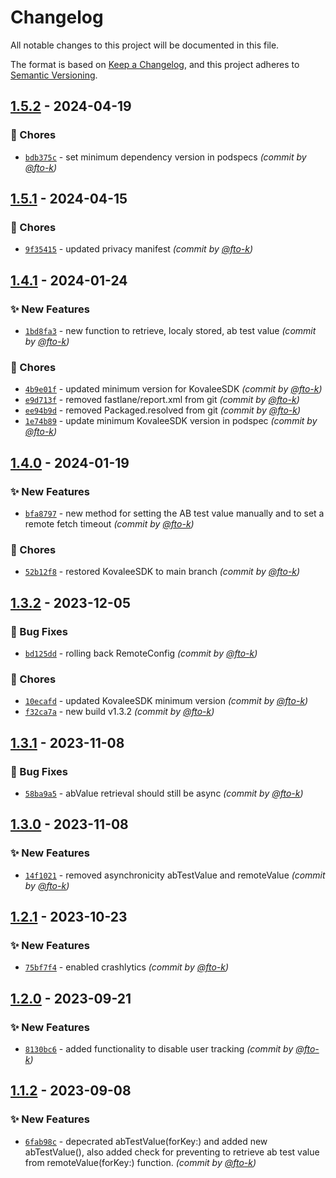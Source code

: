 # Changelog
All notable changes to this project will be documented in this file.

The format is based on [Keep a Changelog](https://keepachangelog.com/en/1.0.0/),
and this project adheres to [Semantic Versioning](https://semver.org/spec/v2.0.0.html).

## [1.5.2] - 2024-04-19
### :wrench: Chores
- [`bdb375c`](https://github.com/cotyapps/KovaleeRemoteConfig-iOS/commit/bdb375caf2b97ae6865e448fd0dc98ab1639d23a) - set minimum dependency version in podspecs *(commit by [@fto-k](https://github.com/fto-k))*


## [1.5.1] - 2024-04-15
### :wrench: Chores
- [`9f35415`](https://github.com/cotyapps/KovaleeRemoteConfig-iOS/commit/9f354156304a69b8ad697bec1551e5a771e70da9) - updated privacy manifest *(commit by [@fto-k](https://github.com/fto-k))*


## [1.4.1] - 2024-01-24
### :sparkles: New Features
- [`1bd8fa3`](https://github.com/cotyapps/KovaleeRemoteConfig-iOS/commit/1bd8fa311d557e5c10c7298e40383c1e0ae6322a) - new function to retrieve, localy stored, ab test value *(commit by [@fto-k](https://github.com/fto-k))*

### :wrench: Chores
- [`4b9e01f`](https://github.com/cotyapps/KovaleeRemoteConfig-iOS/commit/4b9e01f1d1810c6f715ac5a8d5206c596dd4bd06) - updated minimum version for KovaleeSDK *(commit by [@fto-k](https://github.com/fto-k))*
- [`e9d713f`](https://github.com/cotyapps/KovaleeRemoteConfig-iOS/commit/e9d713fa19a8ef712751e21890e6c87d679d6f0f) - removed fastlane/report.xml from git *(commit by [@fto-k](https://github.com/fto-k))*
- [`ee94b9d`](https://github.com/cotyapps/KovaleeRemoteConfig-iOS/commit/ee94b9de5120b72fdb6dc3f461208a74035a7c18) - removed Packaged.resolved from git *(commit by [@fto-k](https://github.com/fto-k))*
- [`1e74b89`](https://github.com/cotyapps/KovaleeRemoteConfig-iOS/commit/1e74b89d490ec769b612f9db3c9e71c130484c5b) - update minimum KovaleeSDK version in podspec *(commit by [@fto-k](https://github.com/fto-k))*


## [1.4.0] - 2024-01-19
### :sparkles: New Features
- [`bfa8797`](https://github.com/cotyapps/KovaleeRemoteConfig-iOS/commit/bfa8797d4d641f11c0caa0a41bfd97bef62e1dbf) - new method for setting the AB test value manually and to set a remote fetch timeout *(commit by [@fto-k](https://github.com/fto-k))*

### :wrench: Chores
- [`52b12f8`](https://github.com/cotyapps/KovaleeRemoteConfig-iOS/commit/52b12f80002421fdd78b0455c0b269cf655d9b3d) - restored KovaleeSDK to main branch *(commit by [@fto-k](https://github.com/fto-k))*


## [1.3.2] - 2023-12-05
### :bug: Bug Fixes
- [`bd125dd`](https://github.com/cotyapps/KovaleeRemoteConfig-iOS/commit/bd125dd841abc54d2c014527b1bb97f609d1c237) - rolling back RemoteConfig *(commit by [@fto-k](https://github.com/fto-k))*

### :wrench: Chores
- [`10ecafd`](https://github.com/cotyapps/KovaleeRemoteConfig-iOS/commit/10ecafd712bc9bd01ac7dd9ab79bf28698c0eb09) - updated KovaleeSDK minimum version *(commit by [@fto-k](https://github.com/fto-k))*
- [`f32ca7a`](https://github.com/cotyapps/KovaleeRemoteConfig-iOS/commit/f32ca7ad75e8abdfcb29f552c78d2404bbb25dc3) - new build v1.3.2 *(commit by [@fto-k](https://github.com/fto-k))*


## [1.3.1] - 2023-11-08
### :bug: Bug Fixes
- [`58ba9a5`](https://github.com/cotyapps/KovaleeRemoteConfig-iOS/commit/58ba9a559e471ac8b8428599f7885b82b7460000) - abValue retrieval should still be async *(commit by [@fto-k](https://github.com/fto-k))*


## [1.3.0] - 2023-11-08
### :sparkles: New Features
- [`14f1021`](https://github.com/cotyapps/KovaleeRemoteConfig-iOS/commit/14f1021e011f6598a33ba0348f3d8fe2365a7d2e) - removed asynchronicity abTestValue and remoteValue *(commit by [@fto-k](https://github.com/fto-k))*


## [1.2.1] - 2023-10-23
### :sparkles: New Features
- [`75bf7f4`](https://github.com/cotyapps/KovaleeRemoteConfig-iOS/commit/75bf7f4fe9ce0a85d0c3f54b8c5610b03fc2a90b) - enabled crashlytics *(commit by [@fto-k](https://github.com/fto-k))*


## [1.2.0] - 2023-09-21
### :sparkles: New Features
- [`8130bc6`](https://github.com/cotyapps/KovaleeRemoteConfig-iOS/commit/8130bc610d75f5b9ad2402461ed29c3a62f76a04) - added functionality to disable user tracking *(commit by [@fto-k](https://github.com/fto-k))*


## [1.1.2] - 2023-09-08
### :sparkles: New Features
- [`6fab98c`](https://github.com/cotyapps/KovaleeRemoteConfig-iOS/commit/6fab98c935c70dd5134e32865a3e424213468807) - depecrated abTestValue(forKey:) and added new abTestValue(), also added check for preventing to retrieve ab test value from remoteValue(forKey:) function. *(commit by [@fto-k](https://github.com/fto-k))*


[1.1.2]: https://github.com/cotyapps/KovaleeRemoteConfig-iOS/compare/1.1.1...1.1.2
[1.2.0]: https://github.com/cotyapps/KovaleeRemoteConfig-iOS/compare/1.1.2...1.2.0
[1.2.1]: https://github.com/cotyapps/KovaleeRemoteConfig-iOS/compare/1.2.0...1.2.1
[1.3.0]: https://github.com/cotyapps/KovaleeRemoteConfig-iOS/compare/1.2.1...1.3.0
[1.3.1]: https://github.com/cotyapps/KovaleeRemoteConfig-iOS/compare/1.3.0...1.3.1
[1.3.2]: https://github.com/cotyapps/KovaleeRemoteConfig-iOS/compare/1.3.1...1.3.2
[1.4.0]: https://github.com/cotyapps/KovaleeRemoteConfig-iOS/compare/1.3.2...1.4.0
[1.4.1]: https://github.com/cotyapps/KovaleeRemoteConfig-iOS/compare/1.4.0...1.4.1
[1.5.1]: https://github.com/cotyapps/KovaleeRemoteConfig-iOS/compare/1.5.0...1.5.1
[1.5.2]: https://github.com/cotyapps/KovaleeRemoteConfig-iOS/compare/1.5.1...1.5.2
